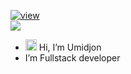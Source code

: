 <a href="https://github.com/antonkomarev/github-profile-views-counter"><img src="https://komarev.com/ghpvc/?username=umidjon-2231&style=for-the-badge&color=blue" alt="view"/></a><br/>
![](https://hit.yhype.me/github/profile?user_id=83820489)

- <img height="18" src="https://media.giphy.com/media/hvRJCLFzcasrR4ia7z/giphy.gif" alt=""> Hi, I’m Umidjon
- I’m Fullstack developer

<!---
umidjon-2231/umidjon-2231 is a ✨ special ✨ repository because its `README.md` (this file) appears on your GitHub profile.
You can click the Preview link to take a look at your changes.
--->
